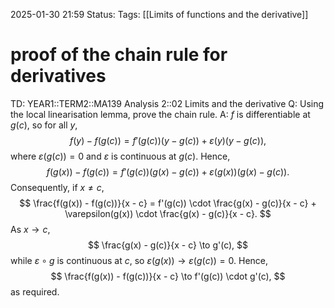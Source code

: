 2025-01-30 21:59
Status: 
Tags: [[Limits of functions and the derivative]]
# proof of the chain rule for derivatives

TD: YEAR1::TERM2::MA139 Analysis 2::02 Limits and the derivative
Q: Using the local linearisation lemma, prove the chain rule.
A: $f$ is differentiable at $g(c)$, so for all $y$,
$$
f(y) - f(g(c)) = f'(g(c))(y - g(c)) + \varepsilon(y)(y - g(c)),
$$
where $\varepsilon(g(c)) = 0$ and $\varepsilon$ is continuous at $g(c)$. Hence,
$$
f(g(x)) - f(g(c)) = f'(g(c))(g(x) - g(c)) + \varepsilon(g(x))(g(x) - g(c)).
$$
Consequently, if $x \neq c$,
$$
\frac{f(g(x)) - f(g(c))}{x - c} = f'(g(c)) \cdot \frac{g(x) - g(c)}{x - c} + \varepsilon(g(x)) \cdot \frac{g(x) - g(c)}{x - c}.
$$
As $x \to c$,
$$
\frac{g(x) - g(c)}{x - c} \to g'(c),
$$
while $\varepsilon \circ g$ is continuous at $c$, so $\varepsilon(g(x)) \to \varepsilon(g(c)) = 0$. Hence,
$$
\frac{f(g(x)) - f(g(c))}{x - c} \to f'(g(c)) \cdot g'(c),
$$
as required.